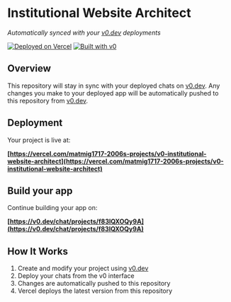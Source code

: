 # Institutional Website Architect

*Automatically synced with your [v0.dev](https://v0.dev) deployments*

[![Deployed on Vercel](https://img.shields.io/badge/Deployed%20on-Vercel-black?style=for-the-badge&logo=vercel)](https://vercel.com/matmig1717-2006s-projects/v0-institutional-website-architect)
[![Built with v0](https://img.shields.io/badge/Built%20with-v0.dev-black?style=for-the-badge)](https://v0.dev/chat/projects/f83lQXOQy9A)

## Overview

This repository will stay in sync with your deployed chats on [v0.dev](https://v0.dev).
Any changes you make to your deployed app will be automatically pushed to this repository from [v0.dev](https://v0.dev).

## Deployment

Your project is live at:

**[https://vercel.com/matmig1717-2006s-projects/v0-institutional-website-architect](https://vercel.com/matmig1717-2006s-projects/v0-institutional-website-architect)**

## Build your app

Continue building your app on:

**[https://v0.dev/chat/projects/f83lQXOQy9A](https://v0.dev/chat/projects/f83lQXOQy9A)**

## How It Works

1. Create and modify your project using [v0.dev](https://v0.dev)
2. Deploy your chats from the v0 interface
3. Changes are automatically pushed to this repository
4. Vercel deploys the latest version from this repository